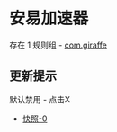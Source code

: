 # 安易加速器

存在 1 规则组 - [com.giraffe](/src/apps/com.giraffe.ts)

## 更新提示

默认禁用 - 点击X

- [快照-0](https://i.gkd.li/import/14000409)
